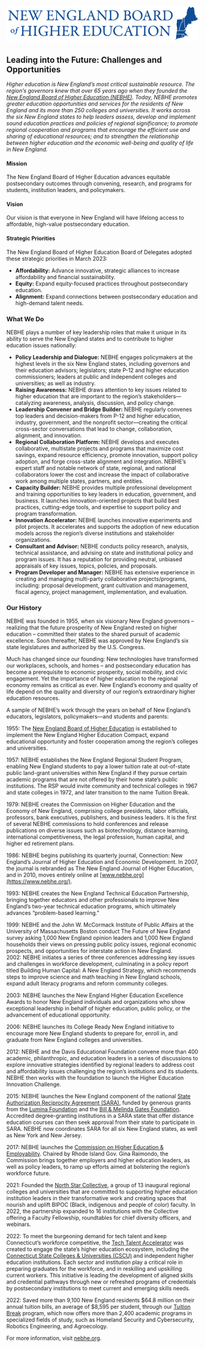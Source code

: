 # ![NEBHE Logo](<img/NEBHE logo copy.png>)
## Leading into the Future: Challenges and Opportunities

_Higher education is New England’s most critical sustainable resource. The region’s governors knew that over 65 years ago when they founded the [New England Board of Higher Education (NEBHE)](https://nebhe.org/). Today, NEBHE promotes greater education opportunities and services for the residents of New England and its more than 250 colleges and universities. It works across the six New England states to help leaders assess, develop and implement sound education practices and policies of regional significance; to promote regional cooperation and programs that encourage the efficient use and sharing of educational resources; and to strengthen the relationship between higher education and the economic well-being and quality of life in New England._

#### Mission

The New England Board of Higher Education advances equitable postsecondary outcomes through convening, research, and programs for students, institution leaders, and policymakers.

#### Vision

Our vision is that everyone in New England will have lifelong access to affordable, high-value postsecondary education.

#### Strategic Priorities

The New England Board of Higher Education Board of Delegates adopted these strategic priorities in March 2023:

*   **Affordability:** Advance innovative, strategic alliances to increase affordability and financial sustainability.
*   **Equity:** Expand equity-focused practices throughout postsecondary education.
*   **Alignment:** Expand connections between postsecondary education and high-demand talent needs.

### What We Do

NEBHE plays a number of key leadership roles that make it unique in its ability to serve the New England states and to contribute to higher education issues nationally:

*   **Policy Leadership and Dialogue:** NEBHE engages policymakers at the highest levels in the six New England states, including governors and their education advisors; legislators; state P-12 and higher education commissioners; leaders at public and independent colleges and universities; as well as industry.
*   **Raising Awareness:** NEBHE draws attention to key issues related to higher education that are important to the region’s stakeholders—catalyzing awareness, analysis, discussion, and policy change.
*   **Leadership Convener and Bridge Builder:** NEBHE regularly convenes top leaders and decision-makers from P-12 and higher education, industry, government, and the nonprofit sector—creating the critical cross-sector conversations that lead to change, collaboration, alignment, and innovation.
*   **Regional Collaboration Platform:** NEBHE develops and executes collaborative, multistate projects and programs that maximize cost savings, expand resource efficiency, promote innovation, support policy adoption, and forge cross-state alignment and integration. NEBHE’s expert staff and notable network of state, regional, and national collaborators lower the cost and increase the impact of collaborative work among multiple states, partners, and entities.
*   **Capacity Builder:** NEBHE provides multiple professional development and training opportunities to key leaders in education, government, and business. It launches innovation-oriented projects that build best practices, cutting-edge tools, and expertise to support policy and program transformation.
*   **Innovation Accelerator:** NEBHE launches innovative experiments and pilot projects. It accelerates and supports the adoption of new education models across the region’s diverse institutions and stakeholder organizations.
*   **Consultant and Advisor:** NEBHE conducts policy research, analysis, technical assistance, and advising on state and institutional policy and program issues. It has a reputation for providing neutral, unbiased appraisals of key issues, topics, policies, and proposals.
*   **Program Developer and Manager:** NEBHE has extensive experience in creating and managing multi-party collaborative projects/programs, including: proposal development, grant cultivation and management, fiscal agency, project management, implementation, and evaluation.

### **Our History**

NEBHE was founded in 1955, when six visionary New England governors – realizing that the future prosperity of New England rested on higher education – committed their states to the shared pursuit of academic excellence. Soon thereafter, NEBHE was approved by New England’s six state legislatures and authorized by the U.S. Congress.

Much has changed since our founding: New technologies have transformed our workplaces, schools, and homes – and postsecondary education has become a prerequisite to economic prosperity, social mobility, and civic engagement. Yet the importance of higher education to the regional economy remains as critical as ever. New England’s economy and quality of life depend on the quality and diversity of our region’s extraordinary higher education resources.

A sample of NEBHE’s work through the years on behalf of New England’s educators, legislators, policymakers—and students and parents:

1955: The [New England Board of Higher Education](https://nebhe.org/) is established to implement the New England Higher Education Compact, expand educational opportunity and foster cooperation among the region’s colleges and universities.

1957: NEBHE establishes the New England Regional Student Program, enabling New England students to pay a lower tuition rate at out-of-state public land-grant universities within New England if they pursue certain academic programs that are not offered by their home state’s public institutions. The RSP would invite community and technical colleges in 1967 and state colleges in 1972, and later transition to the name Tuition Break.

1979: NEBHE creates the Commission on Higher Education and the Economy of New England, comprising college presidents, labor officials, professors, bank executives, publishers, and business leaders. It is the first of several NEBHE commissions to hold conferences and release publications on diverse issues such as biotechnology, distance learning, international competitiveness, the legal profession, human capital, and higher ed retirement plans.

1986: NEBHE begins publishing its quarterly journal, Connection: New England’s Journal of Higher Education and Economic Development. In 2007, the journal is rebranded as The New England Journal of Higher Education, and in 2010, moves entirely online at [www.nebhe.org](https://www.nebhe.org/).

1993: NEBHE creates the New England Technical Education Partnership, bringing together educators and other professionals to improve New England’s two-year technical education programs, which ultimately advances “problem-based learning.”

1999: NEBHE and the John W. McCormack Institute of Public Affairs at the University of Massachusetts Boston conduct The Future of New England survey asking 1,000 New England opinion leaders and 1,000 New England households their views on pressing public policy issues, regional economic prospects, and opportunities for interstate action in New England.  
2002: NEBHE initiates a series of three conferences addressing key issues and challenges in workforce development, culminating in a policy report titled Building Human Capital: A New England Strategy, which recommends steps to improve science and math teaching in New England schools, expand adult literacy programs and reform community colleges.

2003: NEBHE launches the New England Higher Education Excellence Awards to honor New England individuals and organizations who show exceptional leadership in behalf of higher education, public policy, or the advancement of educational opportunity.

2006: NEBHE launches its College Ready New England initiative to encourage more New England students to prepare for, enroll in, and graduate from New England colleges and universities.

2012: NEBHE and the Davis Educational Foundation convene more than 400 academic, philanthropic, and education leaders in a series of discussions to explore innovative strategies identified by regional leaders to address cost and affordability issues challenging the region’s institutions and its students. NEBHE then works with the foundation to launch the Higher Education Innovation Challenge.

2015: NEBHE launches the New England component of the national [State Authorization Reciprocity Agreement (SARA)](https://nebhe.org/sara), funded by generous grants from the [Lumina Foundation](https://www.luminafoundation.org/) and the [Bill & Melinda Gates Foundation](https://www.gatesfoundation.org/). Accredited degree-granting institutions in a SARA state that offer distance education courses can then seek approval from their state to participate in SARA. NEBHE now coordinates SARA for all six New England states, as well as New York and New Jersey.

2017: NEBHE launches the [Commission on Higher Education & Employability](https://nebhe.org/commission). Chaired by Rhode Island Gov. Gina Raimondo, the Commission brings together employers and higher education leaders, as well as policy leaders, to ramp up efforts aimed at bolstering the region’s workforce future.

2021: Founded the [North Star Collective](https://nebhe.org/north-star-collective), a group of 13 inaugural regional colleges and universities that are committed to supporting higher education institution leaders in their transformative work and creating spaces that nourish and uplift BIPOC (Black, indigenous and people of color) faculty. In 2022, the partnership expanded to 16 institutions with the Collective offering a Faculty Fellowship, roundtables for chief diversity officers, and webinars.

2022: To meet the burgeoning demand for tech talent and keep Connecticut’s workforce competitive, the [Tech Talent Accelerator](https://nebhe.org/connecticut-tta) was created to engage the state’s higher education ecosystem, including the [Connecticut State Colleges & Universities (CSCU)](https://www.ct.edu/) and independent higher education institutions. Each sector and institution play a critical role in preparing graduates for the workforce, and in reskilling and upskilling current workers. This initiative is leading the development of aligned skills and credential pathways through new or refreshed programs of credentials by postsecondary institutions to meet current and emerging skills needs.

2022: Saved more than 9,100 New England residents $64.8 million on their annual tuition bills, an average of $8,595 per student, through our [Tuition Break](https://nebhe.org/tuition-break) program, which now offers more than 2,400 academic programs in specialized fields of study, such as Homeland Security and Cybersecurity, Robotics Engineering, and Agroecology.

For more information, visit [nebhe.org](https://nebhe.org/).

